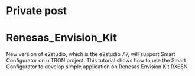 # Private post
# Renesas_Envision_Kit

New version of e2studio, which is the e2studio 7.7, will support Smart Configurator on uITRON project. This tutorial shows how to use the Smart Configurator to develop simple application on Renesas Envision Kit RX65N.

